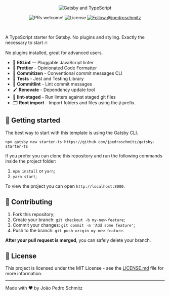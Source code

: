 <p align="center">
  <img src="https://user-images.githubusercontent.com/26466516/107675788-31f54e00-6c77-11eb-96c9-58fd8a4c69ac.png" alt="Gatsby and TypeScript">
</p>

<p align="center">
  <img src="https://img.shields.io/static/v1?label=PRs&message=welcome&style=for-the-badge&color=24B36B&labelColor=000000" alt="PRs welcome!" />

  <img alt="License" src="https://img.shields.io/github/license/jpedroschmitz/gatsby-starter-ts?style=for-the-badge&color=24B36B&labelColor=000000">

  <a href="https://twitter.com/intent/follow?screen_name=jpedroschmitz">
    <img src="https://img.shields.io/twitter/follow/jpedroschmitz?style=for-the-badge&color=24B36B&labelColor=000000" alt="Follow @jpedroschmitz" />
  </a>
</p>

<br>

A TypeScript starter for Gatsby. No plugins and styling. Exactly the necessary to start 🔥

No plugins installed, great for advanced users.

- 📏 **ESLint** — Pluggable JavaScript linter
- 💖 **Prettier** - Opinionated Code Formatter
- 📄 **Commitizen** - Conventional commit messages CLI
- 🐐 **Tests** - Jest and Testing Library
- 🚓 **Commitlint** - Lint commit messages
- 🖌 **Renovate** - Dependency update tool
- 🚫 **lint-staged** - Run linters against staged git files
- 🗂 **Root import** - Import folders and files using the `@` prefix.

## 🚀 Getting started

The best way to start with this template is using the Gatsby CLI.

```
npx gatsby new starter-ts https://github.com/jpedroschmitz/gatsby-starter-ts
```

If you prefer you can clone this repository and run the following commands inside the project folder:

1. `npm install` or `yarn`;
2. `yarn start`;

To view the project you can open `http://localhost:8000`.

## 🤝 Contributing

1. Fork this repository;
2. Create your branch: `git checkout -b my-new-feature`;
3. Commit your changes: `git commit -m 'Add some feature'`;
4. Push to the branch: `git push origin my-new-feature`.

**After your pull request is merged**, you can safely delete your branch.

## 📝 License

This project is licensed under the MIT License - see the [LICENSE.md](LICENSE.md) file for more information.

---

Made with ♥ by João Pedro Schmitz
